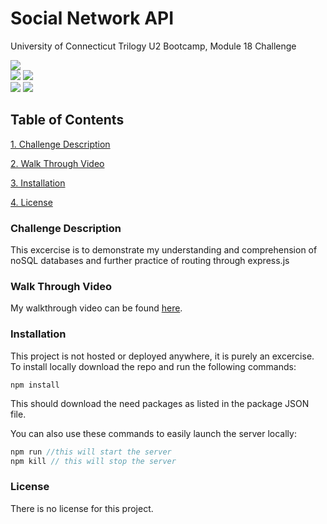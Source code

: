 # Social Network API
University of Connecticut Trilogy U2 Bootcamp, Module 18 Challenge

![](https://img.shields.io/badge/Created%20by-A.M.%20Haag-orange?style=for-the-badge)  
![](https://img.shields.io/badge/Database-MongoDB-yellow?style=flat-square&logo=mongoDB)   ![](https://img.shields.io/badge/npm%20package-express-pink?style=flat-square&logo=npm)  
 ![](https://img.shields.io/badge/npm%20package-mongoose-cyan?style=flat-square&logo=npm)   ![](https://img.shields.io/badge/npm%20package-moment-%3CCOLOR%3E?style=flat-square&logo=npm)

 ## Table of Contents
 [1. Challenge Description](#Challenge-Description)  

 [2. Walk Through Video](#walk-through-video)  

 [3. Installation](#installation)  

 [4. License](#license)

 ### Challenge Description
This excercise is to demonstrate my understanding and comprehension of noSQL databases and further practice of routing through express.js

 ### Walk Through Video
 My walkthrough video can be found [here](https://drive.google.com/file/d/1fDZfnYvP8gC2EtBurFm6v152nOuVpXho/view).
 ### Installation
This project is not hosted or deployed anywhere, it is purely an excercise. To install locally download the repo and run the following commands:
```
npm install
```
This should download the need packages as listed in the package JSON file. 

You can also use these commands to easily launch the server locally:
```js
npm run //this will start the server
npm kill // this will stop the server
```


 ### License
There is no license for this project. 

